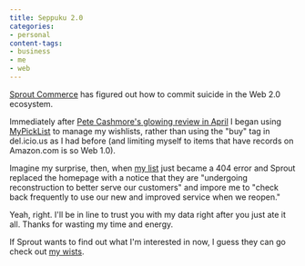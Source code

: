 ```yaml
---
title: Seppuku 2.0
categories:
- personal
content-tags:
- business
- me
- web
---
```


[Sprout Commerce][1] has figured out how to commit suicide in the Web 2.0 ecosystem.

Immediately after [Pete Cashmore's glowing review in April][2] I began using [MyPickList][3] to manage my wishlists, rather than using the "buy" tag in del.icio.us as I had before (and limiting myself to items that have records on Amazon.com is so Web 1.0).

Imagine my surprise, then, when [my list][4] just became a 404 error and Sprout replaced the homepage with a notice that they are "undergoing reconstruction to better serve our customers" and impore me to "check back frequently to use our new and improved service when we reopen."

Yeah, right.  I'll be in line to trust you with my data right after you just ate it all.   Thanks for wasting my time and energy.

If Sprout wants to find out what I'm interested in now, I guess they can go check out [my wists][5].

   [1]: http://www.sproutcommerce.com/
   [2]: http://mashable.com/2006/04/02/mypicklist-product-recommendations-20/
   [3]: http://www.mypicklist.com/
   [4]: http://www.mypicklist.com/mpl/PickListView.do?pickListId=177
   [5]: http://www.wists.com/gerwitz
